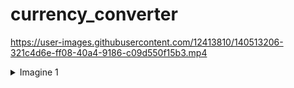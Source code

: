 # currency_converter
 



https://user-images.githubusercontent.com/12413810/140513206-321c4d6e-ff08-40a4-9186-c09d550f15b3.mp4

<details>
  <summary>Imagine 1</summary>
 ![Screenshot_20211105_142852](https://user-images.githubusercontent.com/12413810/140513467-a31fb1fc-7b66-4bfa-8368-5c3bdd30c236.png)

</details>
